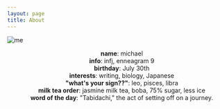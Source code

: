 ```yaml
---
layout: page
title: About
---
```

![me](/assets/img/me4.png)

<div class="biolist">
	<center>
<ul style="list-style-type: none;">
	<li><strong>name</strong>: michael</li>
	<li><strong>info</strong>: infj, enneagram 9</li>
	<li><strong>birthday</strong>: July 30th</li>
	<li><strong>interests</strong>: writing, biology, Japanese</li>
	<li><strong>"what's your sign??"</strong>: leo, pisces, libra</li>
	<li><strong>milk tea order</strong>: jasmine milk tea, boba, 75% sugar, less ice</li>
	<li><strong>word of the day</strong>: "Tabidachi," the act of setting off on a journey.</li>
</ul> </center> </div> 